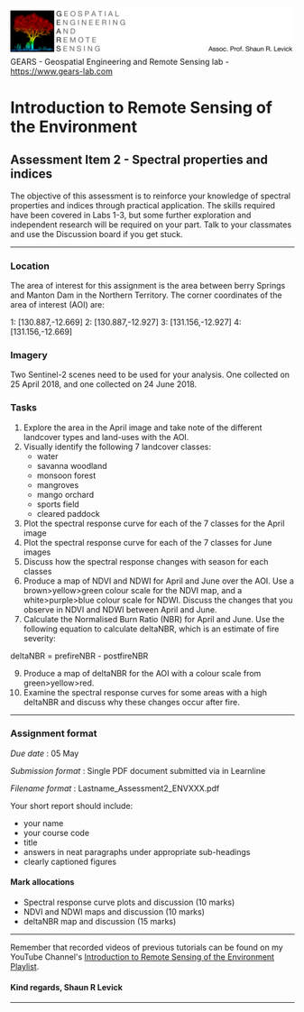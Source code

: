 ![Shaun Levick](Logo3.png)
GEARS - Geospatial Engineering and Remote Sensing lab - https://www.gears-lab.com

# Introduction to Remote Sensing of the Environment
Assessment Item 2 - Spectral properties and indices
-----------------

The objective of this assessment is to reinforce your knowledge of spectral properties and indices through practical application. The skills required have been covered in Labs 1-3, but some further exploration and independent research will be required on your part. Talk to your classmates and use the Discussion board if you get stuck.

----

### Location

The area of interest for this assignment is the area between berry Springs and Manton Dam in the Northern Territory. The corner coordinates of the area of interest (AOI) are:

1: [130.887,-12.669]
2: [130.887,-12.927]
3: [131.156,-12.927]
4: [131.156,-12.669]

### Imagery

Two Sentinel-2 scenes need to be used for your analysis. One collected on 25 April 2018, and one collected on 24 June 2018.

### Tasks

1. Explore the area in the April image and take note of the different landcover types and land-uses with the AOI.
2. Visually identify the following 7 landcover classes:
    - water
    - savanna woodland
    - monsoon forest
    - mangroves
    - mango orchard
    - sports field
    - cleared paddock
3. Plot the spectral response curve for each of the 7 classes for the April image
4. Plot the spectral response curve for each of the 7 classes for June images
5. Discuss how the spectral response changes with season for each classes
7. Produce a map of NDVI and NDWI for April and June over the AOI. Use a brown>yellow>green colour scale for the NDVI map, and a white>purple>blue colour scale for NDWI. Discuss the changes that you observe in NDVI and NDWI between April and June.
8. Calculate the Normalised Burn Ratio (NBR) for April and June. Use the following equation to calculate deltaNBR, which is an estimate of fire severity:

deltaNBR = prefireNBR - postfireNBR

9. Produce a map of deltaNBR for the AOI with a colour scale from green>yellow>red.
10. Examine the spectral response curves for some areas with a high deltaNBR and discuss why these changes occur after fire.
------

### Assignment format

*Due date* : 05 May

*Submission format* : Single PDF document submitted via in Learnline

*Filename format* : Lastname_Assessment2_ENVXXX.pdf

Your short report should include:
- your name
- your course code
- title
- answers in neat paragraphs under appropriate sub-headings
- clearly captioned figures

#### Mark allocations
- Spectral response curve plots and discussion (10 marks)
- NDVI and NDWI maps and discussion (10 marks)
- deltaNBR map and discussion (15 marks)








------

Remember that recorded videos of previous tutorials can be found on my YouTube Channel's [Introduction to Remote Sensing of the Environment Playlist](https://www.youtube.com/playlist?list=PLf6lu3bePWHDi3-lrSqiyInMGQXM34TSV).

#### Kind regards, Shaun R Levick
------
